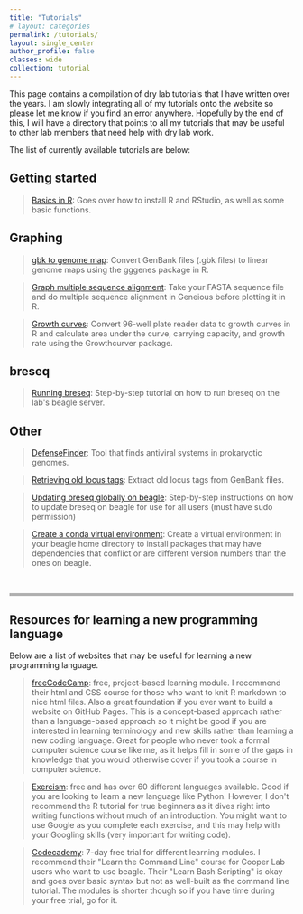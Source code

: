 ```yaml
---
title: "Tutorials"
# layout: categories
permalink: /tutorials/
layout: single_center
author_profile: false
classes: wide
collection: tutorial
---
```


This page contains a compilation of dry lab tutorials that I have written over the years. I am slowly integrating all of my tutorials onto the website so please let me know if you find an error anywhere. Hopefully by the end of this, I will have a directory that points to all my tutorials that may be useful to other lab members that need help with dry lab work.

The list of currently available tutorials are below:

## Getting started

> [Basics in R](/tutorials/basics_in_R): Goes over how to install R and RStudio, as well as some basic functions.

## Graphing

> [gbk to genome map](/tutorials/gbk_to_genome_map): Convert GenBank files (.gbk files) to linear genome maps using the gggenes package in R.

>[Graph multiple sequence alignment](/tutorials/multiple_sequence_alignment): Take your FASTA sequence file and do multiple sequence alignment in Geneious before plotting it in R.

>[Growth curves](/tutorials/growth_curve): Convert 96-well plate reader data to growth curves in R and calculate area under the curve, carrying capacity, and growth rate using the Growthcurver package.

## breseq

> [Running breseq](/tutorials/breseq): Step-by-step tutorial on how to run breseq on the lab's beagle server.

## Other

> [DefenseFinder](/tutorials/defense_finder): Tool that finds antiviral systems in prokaryotic genomes.

> [Retrieving old locus tags](/tutorials/old_locus_tag): Extract old locus tags from GenBank files.

> [Updating breseq globally on beagle](/tutorials/update_breseq): Step-by-step instructions on how to update breseq on beagle for use for all users (must have sudo permission)

> [Create a conda virtual environment](/tutorials/virtual_environment): Create a virtual environment in your beagle home directory to install packages that may have dependencies that conflict or are different version numbers than the ones on beagle.

<br>

<hr style="height:5px;border:none;color:#B0B0B0;background-color:#B0B0B0;">

## Resources for learning a new programming language

Below are a list of websites that may be useful for learning a new programming language. 

> [freeCodeCamp](https://www.freecodecamp.org/): free, project-based learning module. I recommend their html and CSS course for those who want to knit R markdown to nice html files. Also a great foundation if you ever want to build a website on GitHub Pages. This is a concept-based approach rather than a language-based approach so it might be good if you are interested in learning terminology and new skills rather than learning a new coding language. Great for people who never took a formal computer science course like me, as it helps fill in some of the gaps in knowledge that you would otherwise cover if you took a course in computer science.

> [Exercism](https://exercism.org/): free and has over 60 different languages available. Good if you are looking to learn a new language like Python. However, I don't recommend the R tutorial for true beginners as it dives right into writing functions without much of an introduction. You might want to use Google as you complete each exercise, and this may help with your Googling skills (very important for writing code).

> [Codecademy](https://www.codecademy.com/): 7-day free trial for different learning modules. I recommend their "Learn the Command Line" course for Cooper Lab users who want to use beagle. Their "Learn Bash Scripting" is okay and goes over basic syntax but not as well-built as the command line tutorial. The modules is shorter though so if you have time during your free trial, go for it.
